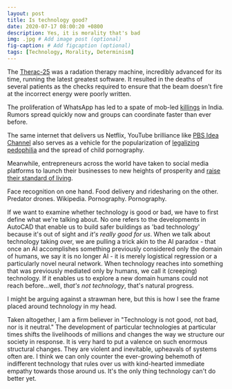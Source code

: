 ```yaml
---
layout: post
title: Is technology good?
date: 2020-07-17 08:00:20 +0800
description: Yes, it is morality that's bad
img: .jpg # Add image post (optional)
fig-caption: # Add figcaption (optional)
tags: [Technology, Morality, Determinism]
---
```


The [Therac-25](https://en.wikipedia.org/wiki/Therac-25) was a radation therapy machine, incredibly advanced for its time, running the latest greatest software. It resulted in the deaths of several patients as the checks required to ensure that the beam doesn't fire at the incorrect energy were poorly written.

The proliferation of WhatsApp has led to a spate of mob-led [killings](https://en.wikipedia.org/wiki/Indian_WhatsApp_lynchings) in India. Rumors spread quickly now and groups can coordinate faster than ever before.

The same internet that delivers us Netflix, YouTube brilliance like [PBS Idea Channel](https://www.youtube.com/user/pbsideachannel) also serves as a vehicle for the popularization of [legalizing pedophilia](https://www.nytimes.com/2006/08/21/technology/21pedo.html) and the spread of child pornography.

Meanwhile, entrepreneurs across the world have taken to social media platforms to launch their businesses to new heights of prosperity and [raise their standard of living](https://www.vice.com/en_us/article/kbzb4y/the-rest-of-the-world-is-better-at-making-money-off-the-internet).

Face recognition on one hand. Food delivery and ridesharing on the other.
Predator drones. Wikipedia.
Pornography. Pornography.

If we want to examine whether technology is good or bad, we have to first define what we're talking about. No one refers to the developments in AutoCAD that enable us to build safer buildings as 'bad technology' because it's out of sight and _it's really good for us_. When we talk about technology taking over, we are pulling a trick akin to the AI paradox - that once an AI accomplishes something previously considered only the domain of humans, we say it is no longer AI - it is merely logistical regression or a particularly novel neural network. When technology reaches into something that was previously mediated only by humans, we call it (creeping) technology. If it enables us to explore a new domain humans could not reach before...well, _that's not technology_, that's natural progress.

I might be arguing against a strawman here, but this is how I see the frame placed around technology in my head.

Taken altogether, I am a firm believer in "Technology is not good, not bad, nor is it neutral." The development of particular technologies at particular times shifts the livelihoods of millions and changes the way we structure our society in response. It is very hard to put a valence on such enormous structural changes. They are violent and inevitable, upheavals of systems often are. I think we can only counter the ever-growing behemoth of indifferent technology that rules over us with kind-hearted immediate empathy towards those around us. It's the only thing technology can't do better yet.


